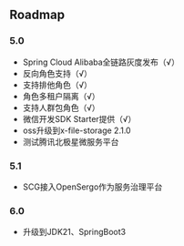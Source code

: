 ## Roadmap

### 5.0
- Spring Cloud Alibaba全链路灰度发布（√）
- 反向角色支持（√）
- 支持排他角色（√）
- 角色多租户隔离（√）
- 支持人群包角色（√）
- 微信开发SDK Starter提供（√）
- oss升级到x-file-storage 2.1.0
- 测试腾讯北极星微服务平台

### 5.1

- SCG接入OpenSergo作为服务治理平台

### 6.0

- 升级到JDK21、SpringBoot3
   